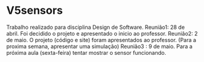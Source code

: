 # V5sensors
Trabalho realizado para disciplina Design de Software.
Reunião1: 28 de abril. Foi decidido o projeto e apresentado o inicio ao professor. 
Reunião2: 2 de maio. O projeto (código e site) foram apresentados ao professor. (Para a proxima semana, apresentar uma simulação) 
Reunião3 : 9 de maio. Para a próxima aula (sexta-feira) tentar mostrar o sensor funcionando. 
